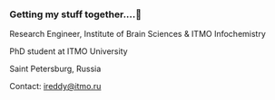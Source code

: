 ### Getting my stuff together....🌱

Research Engineer, Institute of Brain Sciences & ITMO Infochemistry

PhD student at ITMO University 

Saint Petersburg, Russia


Contact: ireddy@itmo.ru 

<!--
**maddoxx02/maddoxx02** is a ✨ _special_ ✨ repository because its `README.md` (this file) appears on your GitHub profile.

Here are some ideas to get you started:

- 🔭 I’m currently working on ...
- 🌱 I’m currently learning ...
- 👯 I’m looking to collaborate on ...
- 🤔 I’m looking for help with ...
- 💬 Ask me about ...
- 📫 How to reach me: ...
- 😄 Pronouns: ...
- ⚡ Fun fact: ...
-->
